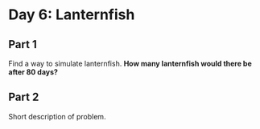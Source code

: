 # Day 6: Lanternfish

## Part 1

Find a way to simulate lanternfish. **How many lanternfish would there be after 80 days?**

## Part 2

Short description of problem.

<day6-Viewer />